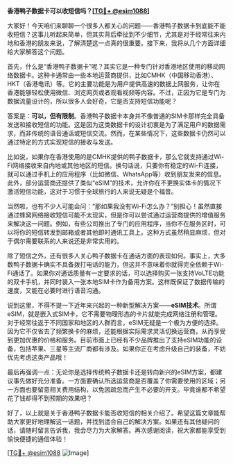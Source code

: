 **香港鸭子数据卡可以收短信吗？[[TG💪+ @esim1088](https://t.me/s/esim1088)]**

大家好！今天咱们来聊聊一个很多人都关心的问题——香港鸭子数据卡到底能不能收短信？这事儿听起来简单，但其实背后牵扯到不少细节，尤其是对于经常往来内地和香港的朋友来说，了解清楚这一点真的很重要。接下来，我将从几个方面详细给大家解答这个问题。

首先，什么是“香港鸭子数据卡”呢？其实它是一种专门针对香港地区使用的移动网络数据卡。这种卡通常由一些本地运营商提供，比如CMHK（中国移动香港）、HKT（香港电讯）等。它的主要功能是为用户提供高速的数据上网服务，让你在香港能够轻松使用微信、浏览网页或者观看视频等内容。不过，正因为它是专门为数据流量设计的，所以很多人会好奇，它是否支持短信功能呢？

答案是：**可以，但有限制**。香港鸭子数据卡本身并不像普通的SIM卡那样完全具备发送和接收短信的功能。这是因为这类数据卡的设计初衷是为了满足用户的数据需求，而非传统的语音通话或短信交流。然而，在某些情况下，这些数据卡仍然可以通过特定的方式实现短信的接收与发送。

比如说，如果你在香港使用的是CMHK提供的鸭子数据卡，那么它就支持通过Wi-Fi网络接收来自内地或其他地区的短信。换句话说，只要你有稳定的Wi-Fi连接，就可以通过手机上的应用程序（比如微信、WhatsApp等）收到朋友发来的信息。此外，部分运营商还提供了类似“eSIM”的技术，允许你在不更换实体卡的情况下激活短信功能，这对于习惯于全球旅行的人来说无疑是个福音。

当然啦，也有不少人可能会问：“那如果我没有Wi-Fi怎么办？”别担心！虽然直接通过蜂窝网络接收短信可能不太现实，但是你可以尝试通过运营商提供的增值服务来解决这一问题。例如，有些公司推出了专门的应用程序，当你不在服务区时，可以将你的短信转发到邮箱或者其他即时通讯工具上。这种方式虽然稍显麻烦，但对于偶尔需要联系的人来说还是非常实用的。

除了短信之外，还有很多人关心鸭子数据卡在通话方面的表现如何。事实上，大多数鸭子数据卡确实不具备拨打电话的能力，但这并不意味着你就得完全依赖于Wi-Fi通话了。如果你对通话质量有一定要求的话，可以选择购买一张支持VoLTE功能的双卡手机，并同时装入一张本地SIM卡作为备用方案。这样既保证了数据传输的速度，又能在必要时进行语音沟通。

说到这里，不得不提一下近年来兴起的一种新型解决方案——**eSIM技术**。所谓eSIM，就是嵌入式SIM卡，它不需要物理形态的卡片就能完成网络注册和管理。对于经常往返于不同国家和地区的人群而言，eSIM无疑是一个极为方便的选择。因为它不仅省去了频繁换卡的麻烦，还能根据实际需求灵活切换运营商，从而享受到更加优惠的价格和服务。目前市面上已经有不少品牌推出了支持eSIM功能的设备，包括苹果、三星等主流厂商都有涉及。如果你正在考虑升级自己的装备，不妨优先考虑这类产品哦！

最后再强调一点：无论你是选择传统鸭子数据卡还是转向新兴的eSIM方案，都建议事先做好充分准备。一方面要确认所选运营商是否覆盖了你需要使用的区域；另一方面也要留意相关费用结构，以免因疏忽而产生不必要的开支。毕竟谁都不希望花了钱却得不到预期的效果吧？

好了，以上就是关于香港鸭子数据卡能否收短信的相关介绍了。希望这篇文章能帮助大家更好地理解这一话题，并找到适合自己的解决方案。如果还有其他疑问的话，请随时留言告诉我，我会尽力为大家解答。再次感谢阅读，祝大家都能享受到愉快便捷的通信体验！

[[TG💪+ @esim1088](https://t.me/s/esim1088) ![Image](https://i.postimg.cc/4NQfJmqS/Snipaste-2025-05-13-00-14-12.png)]